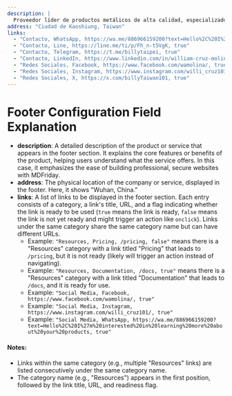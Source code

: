 ```yaml
---
description: |
  Proveedor líder de productos metálicos de alta calidad, especializado en una amplia gama de materiales y formas para satisfacer diversas necesidades industriales y comerciales.
address: "Ciudad de Kaoshiung, Taiwan"
links:
  - "Contacto, WhatsApp, https://wa.me/886966159200?text=Hello%2C%20I%27m%20interested%20in%20learning%20more%20about%20your%20products, true"   
  - "Contacto, Line, https://line.me/ti/p/Fh_n-t5VgK, true" 
  - "Contacto, Telegram, https://t.me/billytaipei, true"
  - "Contacto, LinkedIn, https://www.linkedin.com/in/william-cruz-molina-39150347/, true"
  - "Redes Sociales, Facebook, https://www.facebook.com/wamolina/, true"
  - "Redes Sociales, Instagram, https://www.instagram.com/willi_cruz101/, true"
  - "Redes Sociales, X, https://x.com/billyTaiwan101, true"
---
```


# Footer Configuration Field Explanation

- **description**: A detailed description of the product or service that appears in the footer section. It explains the core features or benefits of the product, helping users understand what the service offers. In this case, it emphasizes the ease of building professional, secure websites with MDFriday.
- **address**: The physical location of the company or service, displayed in the footer. Here, it shows "Wuhan, China."
- **links**: A list of links to be displayed in the footer section. Each entry consists of a category, a link's title, URL, and a flag indicating whether the link is ready to be used (`true` means the link is ready, `false` means the link is not yet ready and might trigger an action like `onclick`). Links under the same category share the same category name but can have different URLs.
    - Example: `"Resources, Pricing, /pricing, false"` means there is a "Resources" category with a link titled "Pricing" that leads to `/pricing`, but it is not ready (likely will trigger an action instead of navigating).
    - Example: `"Resources, Documentation, /docs, true"` means there is a "Resources" category with a link titled "Documentation" that leads to `/docs`, and it is ready for use.
    - Example: `"Social Media, Facebook, https://www.facebook.com/wamolina/, true"` 
    - Example: `"Social Media, Instagram, https://www.instagram.com/willi_cruz101/, true"` 
    - Example: `"Social Media, WhatsApp, https://wa.me/886966159200?text=Hello%2C%20I%27m%20interested%20in%20learning%20more%20about%20your%20products, true"`

#### Notes:
- Links within the same category (e.g., multiple "Resources" links) are listed consecutively under the same category name.
- The category name (e.g., "Resources") appears in the first position, followed by the link title, URL, and readiness flag.
